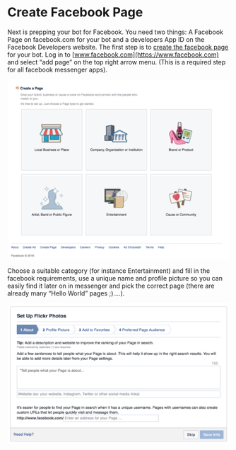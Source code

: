# Create Facebook Page

Next is prepping your bot for Facebook. You need two things: A Facebook Page on facebook.com for your bot and a developers App ID on the Facebook Developers website. The first step is to [create the facebook page](https://www.facebook.com/pages/create/) for your bot. Log in to [www.facebook.com](https://www.facebook.com) and select “add page” on the top right arrow menu. (This is a required step for all facebook messenger apps).

![](create-page.png)

Choose a suitable category (for instance Entertainment) and fill in the facebook requirements, use a unique name and profile picture so you can easily find it later on in messenger and pick the correct page (there are already many “Hello World” pages ;)….).

![](page-category.png)
